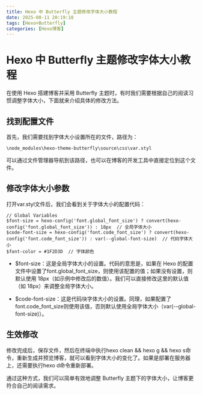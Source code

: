 ```yaml
---
title: Hexo 中 Butterfly 主题修改字体大小教程
date: 2025-08-11 20:19:18
tags: [Hexo+Butterfly]  
categories: [Hexo博客]
---
```

# Hexo 中 Butterfly 主题修改字体大小教程

在使用 Hexo 搭建博客并采用 Butterfly 主题时，有时我们需要根据自己的阅读习惯调整字体大小，下面就来介绍具体的修改方法。

## 找到配置文件

首先，我们需要找到字体大小设置所在的文件，路径为：

```
\node_modules\hexo-theme-butterfly\source\css\var.styl
```

可以通过文件管理器导航到该路径，也可以在博客的开发工具中直接定位到这个文件。

## 修改字体大小参数

打开var.styl文件后，我们会看到关于字体大小的配置代码：

```
// Global Variables
$font-size = hexo-config('font.global_font_size') ? convert(hexo-config('font.global_font_size')) : 18px  // 全局字体大小
$code-font-size = hexo-config('font.code_font_size') ? convert(hexo-config('font.code_font_size')) : var(--global-font-size)  // 代码字体大小
$font-color = #1F2D3D  // 字体颜色
```

- $font-size：这是全局字体大小的设置。代码的意思是，如果在 Hexo 的配置文件中设置了font.global_font_size，则使用该配置的值；如果没有设置，则默认使用 18px（如示例中修改后的数值）。我们可以直接修改这里的默认值（如 18px）来调整全局字体大小。

- $code-font-size：这是代码块字体大小的设置。同理，如果配置了font.code_font_size则使用该值，否则默认使用全局字体大小（var(--global-font-size)）。

## 生效修改

修改完成后，保存文件，然后在终端中执行hexo clean && hexo g && hexo s命令，重新生成并预览博客，就可以看到字体大小的变化了。如果是部署在服务器上，还需要执行hexo d命令重新部署。

通过这种方式，我们可以简单有效地调整 Butterfly 主题下的字体大小，让博客更符合自己的阅读需求。